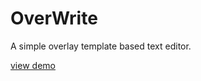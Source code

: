 # OverWrite

A simple overlay template based text editor.

[view demo](https://overwrite.netlify.app/)
